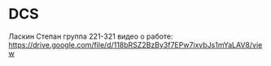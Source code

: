 # DCS
Ласкин Степан группа 221-321 видео о работе: https://drive.google.com/file/d/118bRSZ2BzBy3f7EPw7ixvbJs1mYaLAV8/view
